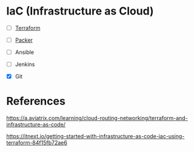 # IaC (Infrastructure as Cloud)


- [ ] [Terraform](https://www.hashicorp.com/products/terraform)

- [ ] [Packer](https://packer.io/)

- [ ] Ansible

- [ ] Jenkins

- [x] Git

# References

https://a.aviatrix.com/learning/cloud-routing-networking/terraform-and-infrastructure-as-code/

https://itnext.io/getting-started-with-infrastructure-as-code-iac-using-terraform-84f15fb72ae6
